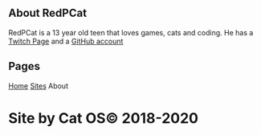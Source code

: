 ## About RedPCat

RedPCat is a 13 year old teen that loves games, cats and coding. He has a [Twitch Page](https://twitch.tv/redpcat_live) and a [GitHub account](https://github.com/redcatphoenix2)

## Pages

[Home](https://redcatphoenix2.github.io/home) [Sites](https://redcatphoenix2.github.io/404) About

# Site by Cat OS© 2018-2020
